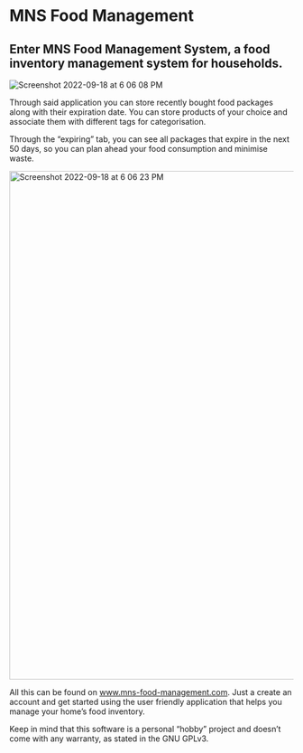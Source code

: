 # MNS Food Management

## Enter MNS Food Management System, a food inventory management system for households.

![Screenshot 2022-09-18 at 6 06 08 PM](https://user-images.githubusercontent.com/89413115/190914432-6d72eba1-ed29-4edd-a05b-71b7e87f7873.png)

Through said application you can store recently bought food packages along with their expiration date. You can store products of your choice and associate them with different tags for categorisation. 

Through the “expiring” tab, you can see all packages that expire in the next 50 days, so you can plan ahead your food consumption and minimise waste.

<img width="900" alt="Screenshot 2022-09-18 at 6 06 23 PM" src="https://user-images.githubusercontent.com/89413115/190914443-9e8280bc-2bc2-453e-96ef-23b3d2b97015.png">

All this can be found on www.mns-food-management.com. Just a create an account and get started using the user friendly application that helps you manage your home’s food inventory.

Keep in mind that this software is a personal “hobby” project and doesn’t come with any warranty, as stated in the GNU GPLv3.
